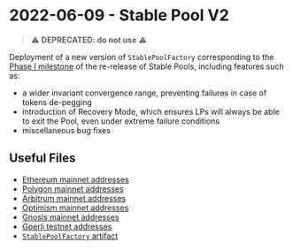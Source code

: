 # 2022-06-09 - Stable Pool V2

> ⚠️ **DEPRECATED: do not use** ⚠️
>

Deployment of a new version of `StablePoolFactory` corresponding to the [Phase I milestone](https://github.com/balancer-labs/balancer-v2-monorepo/milestone/13) of the re-release of Stable Pools, including features such as:

- a wider invariant convergence range, preventing failures in case of tokens de-pegging
- introduction of Recovery Mode, which ensures LPs will always be able to exit the Pool, even under extreme failure conditions
- miscellaneous bug fixes

## Useful Files

- [Ethereum mainnet addresses](./output/mainnet.json)
- [Polygon mainnet addresses](./output/polygon.json)
- [Arbitrum mainnet addresses](./output/arbitrum.json)
- [Optimism mainnet addresses](./output/optimism.json)
- [Gnosis mainnet addresses](./output/gnosis.json)
- [Goerli testnet addresses](./output/goerli.json)
- [`StablePoolFactory` artifact](./artifact/StablePoolFactory.json)
